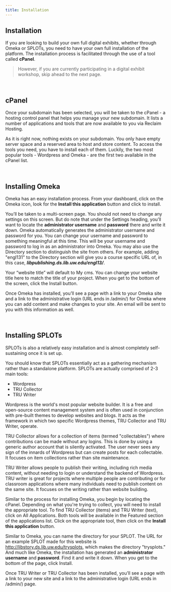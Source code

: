 ```yaml
---
title: Installation
---
```


## Installation

If you are looking to build your own full digital exhibits, whether through Omeka or SPLOTs, you need to have your own full installation of the platform. The installation process is facilitated through the use of a tool called **cPanel**.

>However, if you are currently participating in a digital exhibit workshop, skip ahead to the next page.

<br>

## cPanel

Once your subdomain has been selected, you will be taken to the cPanel - a hosting control panel that helps you manage your new subdomain. It lists a number of applications and tools that are now available to you via Reclaim Hosting.

As it is right now, nothing exists on your subdomain. You only have empty server space and a reserved area to host and store content. To access the tools you need, you have to install each of them. Luckily, the two most popular tools - Wordpress and Omeka - are the first two available in the cPanel list.

<br>

## Installing Omeka

Omeka has an easy installation process. From your dashboard, click on the Omeka icon, look for the **Install this application** button and click to install.

You’ll be taken to a multi-screen page. You should not need to change any settings on this screen. But do note that under the Settings heading, you’ll want to locate the **administrator username** and **password** there and write it down. Omeka automatically generates the administrator username and password for you. You can change your username and password to something meaningful at this time. This will be your username and password to log in as an administrator into Omeka. You may also use the Directory section to distinguish the site from others. For example, adding "engl131" to the Directory section will give you a course specific URL of, in this case, ***libpublishing.ds.lib.uw.edu/engl13/***.

Your “website title” will default to My cms. You can change your website title here to match the title of your project.
When you get to the bottom of the screen, click the Install button.

Once Omeka has installed, you’ll see a page with a link to your Omeka site and a link to the administrative login (URL ends in /admin/) for Omeka where you can add content and make changes to your site. An email will be sent to you with this information as well.

<br>

## Installing SPLOTs

SPLOTs is also a relatively easy installation and is almost completely self-sustaining once it is set up.

You should know that SPLOTs essentially act as a gathering mechanism rather than a standalone platform. SPLOTs are actually comprised of 2-3 main tools:

- Wordpress
- TRU Collector
- TRU Writer

Wordpress is the world's most popular website builder. It is a free and open-source content management system and is often used in conjunction with pre-built themes to develop websites and blogs. It acts as the framework in which two specific Wordpress themes, TRU Collector and TRU Writer, operate.

TRU Collector allows for a collection of items (termed "collectables") where contributions can be made without any logins. This is done by using a generic author account that is silently activated. The user never sees any sign of the innards of Wordpress but can create posts for each collectable. It focuses on item collections rather than site maintenance.

TRU Writer allows people to publish their writing, including rich media content, without needing to login or understand the backend of Wordpress. TRU writer is great for projects where multiple people are contributing or for classroom applications where many individuals need to publish content on the same site. It focuses on the writing rather than website building.

Similar to the process for installing Omeka, you begin by locating the cPanel. Depending on what you're trying to collect, you will need to install the appropriate tool. To find TRU Collector (items) and TRU Writer (text), click on All Applications. Both tools will be available in the Featured section of the applications list. Click on the appropriate tool, then click on the **Install this application** button.

Similar to Omeka, you can name the directory for your SPLOT. The URL for an example SPLOT made for this website is http://libstory.ds.lib.uw.edu/trysplots, which makes the directory "trysplots." And much like Omeka, the installation has generated an **administrator username** and **password**. Find it and write it down. When you get to the bottom of the page, click Install.

Once TRU Writer or TRU Collector has been installed, you’ll see a page with a link to your new site and a link to the administrative login (URL ends in /admin/) page.
